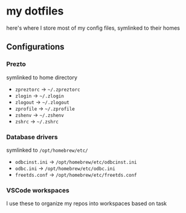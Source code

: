 # my dotfiles

here's where I store most of my config files, symlinked to their homes

## Configurations

### Prezto

symlinked to home directory

- `zpreztorc` -> `~/.zpreztorc`
- `zlogin` -> `~/.zlogin`
- `zlogout` -> `~/.zlogout`
- `zprofile` -> `~/.zprofile`
- `zshenv` -> `~/.zshenv`
- `zshrc` -> `~/.zshrc`

### Database drivers

symlinked to `/opt/homebrew/etc/`

- `odbcinst.ini` -> `/opt/homebrew/etc/odbcinst.ini`
- `odbc.ini` -> `/opt/homebrew/etc/odbc.ini`
- `freetds.conf` -> `/opt/homebrew/etc/freetds.conf`

### VSCode workspaces

I use these to organize my repos into workspaces based on task